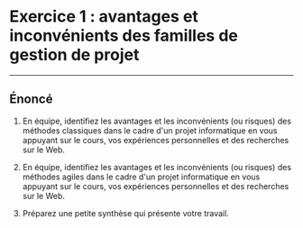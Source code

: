 # Exercice 1 : avantages et inconvénients des familles de gestion de projet

---

## Énoncé

1. En équipe, identifiez les avantages et les inconvénients (ou risques) des méthodes classiques dans le cadre d'un projet informatique en vous appuyant sur le cours, vos expériences personnelles et des recherches sur le Web.

2. En équipe, identifiez les avantages et les inconvénients (ou risques) des méthodes agiles dans le cadre d'un projet informatique en vous appuyant sur le cours, vos expériences personnelles et des recherches sur le Web.

3. Préparez une petite synthèse qui présente votre travail.